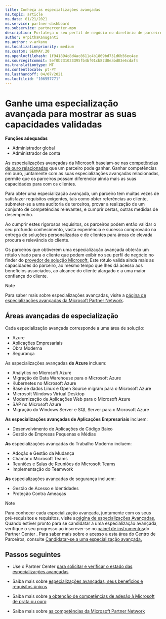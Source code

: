```yaml
---
title: Conheça as especializações avançadas
ms.topic: article
ms.date: 01/21/2021
ms.service: partner-dashboard
ms.subservice: partnercenter-mpn
description: Fortaleça o seu perfil de negócio no diretório de parceiros da Microsoft. Conheça as especializações avançadas que pode alcançar juntamente com as suas competências existentes em Ouro e Prata.
author: ArpithaKanuganti
ms.author: v-arkanu
ms.localizationpriority: medium
ms.custom: SEOMAY.20
ms.openlocfilehash: 1f941894c8d4ac8611c4b1869bd731d6b56ec4ae
ms.sourcegitcommit: 5ef0b231023395fb4bf01cb82d0eabd83e6cdaf4
ms.translationtype: MT
ms.contentlocale: pt-PT
ms.lasthandoff: 04/07/2021
ms.locfileid: "106557771"
---
```

# <a name="earn-an-advanced-specialization-to-showcase-your-validated-capabilities"></a>Ganhe uma especialização avançada para mostrar as suas capacidades validadas

**Funções adequadas**

- Administrador global
- Administrador de conta

As especializações avançadas da Microsoft baseiam-se nas [competências de ouro relacionadas](learn-about-competencies.md) que um parceiro pode ganhar. Ganhar competências em ouro, juntamente com as suas especializações avançadas relacionadas, permite que os parceiros possam diferenciar ainda mais as suas capacidades para com os clientes.

Para obter uma especialização avançada, um parceiro tem muitas vezes de satisfazer requisitos exigentes, tais como obter referências ao cliente, submeter-se a uma auditoria de terceiros, provar a realização de um conjunto de competências relevantes, e cumprir certas, outras medidas de desempenho.

Ao cumprir estes rigorosos requisitos, os parceiros podem então validar o seu profundo conhecimento, vasta experiência e sucesso comprovado na entrega de soluções personalizadas e de clientes para áreas de elevada procura e relevância do cliente.

Os parceiros que obtiverem uma especialização avançada obterão um rótulo virado para o cliente que podem exibir no seu perfil de negócio no finder do [provedor de solução Microsoft.](https://www.microsoft.com/solution-providers/home) Este rótulo valida ainda mais as capacidades do parceiro, ao mesmo tempo que lhes dá acesso aos benefícios associados, ao alcance do cliente alargado e a uma maior confiança do cliente.

> [!NOTE]
> Para saber mais sobre especializações avançadas, visite a [página de especializações avançadas da Microsoft Partner Network](https://partner.microsoft.com/membership/advanced-specialization).

## <a name="advanced-specialization-areas"></a>Áreas avançadas de especialização

Cada especialização avançada corresponde a uma área de solução:

- Azure
- Aplicações Empresariais
- Obra Moderna
- Segurança

As especializações avançadas **do Azure** incluem:

- Analytics no Microsoft Azure
- Migração do Data Warehouse para o Microsoft Azure
- Kubernetes no Microsoft Azure
- Base de dados Linux e Open Source migram para o Microsoft Azure
- Microsoft Windows Virtual Desktop
- Modernização de Aplicações Web para o Microsoft Azure
- SAP no Microsoft Azure
- Migração do Windows Server e SQL Server para o Microsoft Azure

**As especializações avançadas de Aplicações Empresariais** incluem:

- Desenvolvimento de Aplicações de Código Baixo
- Gestão de Empresas Pequenas e Médias

**As** especializações avançadas do Trabalho Moderno incluem:

- Adoção e Gestão da Mudança
- Chamar o Microsoft Teams
- Reuniões e Salas de Reuniões do Microsoft Teams
- Implementação do Teamwork

**As** especializações avançadas de segurança incluem:

- Gestão de Acesso e Identidades
- Proteção Contra Ameaças

> [!NOTE]
> Para conhecer cada especialização avançada, juntamente com os seus pré-requisitos e requisitos, visite a [página de especializações Avançadas.](https://partner.microsoft.com/membership/advanced-specialization) Quando estiver pronto para se candidatar a uma especialização avançada, verifique o seu progresso ao inscrever-se no [painel de instrumentos](https://partner.microsoft.com/dashboard)do Partner Center . Para saber mais sobre o acesso a esta área do Centro de Parceiros, consulte [Candidatar-se a uma especialização avançada.](advanced-specializations-apply.md)

## <a name="next-steps"></a>Passos seguintes

- Use o Partner Center [para solicitar e verificar o estado das especializações avançadas](advanced-specializations-apply.md)

- Saiba mais sobre [especializações avançadas, seus benefícios e requisitos únicos](https://partner.microsoft.com/membership/advanced-specialization)

- Saiba mais sobre [a obtenção de competências de adesão à Microsoft de prata ou ouro](learn-about-competencies.md)

- Saiba mais sobre [as competências da Microsoft Partner Network](https://partner.microsoft.com/membership/competencies)